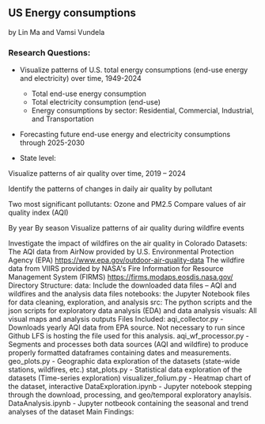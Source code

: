 ## US Energy consumptions

by Lin Ma and Vamsi Vundela 

### Research Questions:
- Visualize patterns of U.S. total energy consumptions (end-use energy and electricity) over time, 1949-2024
    + Total end-use energy consumption
    + Total electricity consumption (end-use)
    + Energy consumptions by sector: Residential, Commercial, Industrial, and Transportation 

- Forecasting future end-use energy and electricity consumptions through 2025-2030
- State level: 




Visualize patterns of air quality over time, 2019 – 2024

Identify the patterns of changes in daily air quality by pollutant

Two most significant pollutants: Ozone and PM2.5
Compare values of air quality index (AQI) 

By year
By season
Visualize patterns of air quality during wildfire events

Investigate the impact of wildfires on the air quality in Colorado
Datasets:
The AQI data from AirNow provided by U.S. Environmental Protection Agency (EPA) https://www.epa.gov/outdoor-air-quality-data
The wildfire data from VIIRS provided by NASA's Fire Information for Resource Management System (FIRMS) https://firms.modaps.eosdis.nasa.gov/
Directory Structure:
data: Include the downloaded data files – AQI and wildfires and the analysis data files
notebooks: the Jupyter Notebook files for data cleaning, exploration, and analysis
src: The python scripts and the json scripts for exploratory data analysis (EDA) and data analysis
visuals: All visual maps and analysis outputs
Files Included:
aqi_collector.py - Downloads yearly AQI data from EPA source. Not necessary to run since Github LFS is hosting the file used for this analysis.
aqi_wf_processor.py - Segments and processes both data sources (AQI and wildfire) to produce properly formatted dataframes containing dates and measurements.
geo_plots.py - Geographic data exploration of the datasets (state-wide stations, wildfires, etc.)
stat_plots.py - Statistical data exploration of the datasets (Time-series exploration)
visualizer_folium.py - Heatmap chart of the dataset, interactive
DataExploration.ipynb - Jupyter notebook stepping through the download, processing, and geo/temporal exploratory anaylsis.
DataAnalysis.ipynb - Jupyter notbeook containing the seasonal and trend analyses of the dataset
Main Findings:
